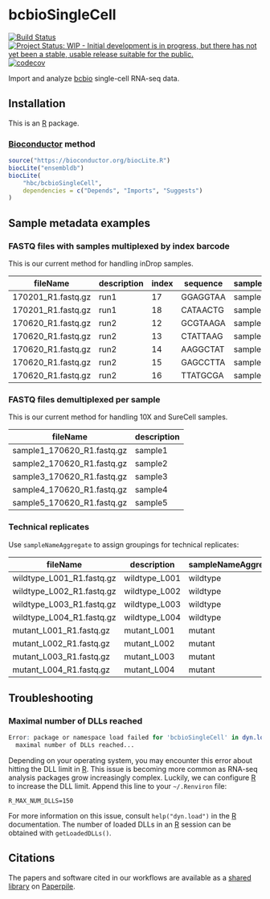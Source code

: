 # bcbioSingleCell

[![Build Status](https://travis-ci.org/hbc/bcbioSingleCell.svg?branch=master)](https://travis-ci.org/hbc/bcbioSingleCell)
[![Project Status: WIP - Initial development is in progress, but there has not yet been a stable, usable release suitable for the public.](http://www.repostatus.org/badges/latest/wip.svg)](http://www.repostatus.org/#wip)
[![codecov](https://codecov.io/gh/hbc/bcbioSingleCell/branch/master/graph/badge.svg)](https://codecov.io/gh/hbc/bcbioSingleCell)

Import and analyze [bcbio][] single-cell RNA-seq data.


## Installation

This is an [R][] package.

### [Bioconductor][] method

```r
source("https://bioconductor.org/biocLite.R")
biocLite("ensembldb")
biocLite(
    "hbc/bcbioSingleCell",
    dependencies = c("Depends", "Imports", "Suggests")
)
```


## Sample metadata examples

### FASTQ files with samples multiplexed by index barcode

This is our current method for handling inDrop samples.

| fileName           | description | index | sequence | sampleName |
| -------------------|-------------|-------|----------|------------|
| 170201_R1.fastq.gz | run1        | 17    | GGAGGTAA | sample1    |
| 170201_R1.fastq.gz | run1        | 18    | CATAACTG | sample2    |
| 170620_R1.fastq.gz | run2        | 12    | GCGTAAGA | sample3    |
| 170620_R1.fastq.gz | run2        | 13    | CTATTAAG | sample4    |
| 170620_R1.fastq.gz | run2        | 14    | AAGGCTAT | sample5    |
| 170620_R1.fastq.gz | run2        | 15    | GAGCCTTA | sample6    |
| 170620_R1.fastq.gz | run2        | 16    | TTATGCGA | sample7    |

### FASTQ files demultiplexed per sample

This is our current method for handling 10X and SureCell samples.

| fileName                   | description |
|----------------------------|-------------|
| sample1_170620_R1.fastq.gz | sample1     |
| sample2_170620_R1.fastq.gz | sample2     |
| sample3_170620_R1.fastq.gz | sample3     |
| sample4_170620_R1.fastq.gz | sample4     |
| sample5_170620_R1.fastq.gz | sample5     |

### Technical replicates

Use `sampleNameAggregate` to assign groupings for technical replicates:

| fileName                  | description   | sampleNameAggregate |
|---------------------------|---------------|---------------------|
| wildtype_L001_R1.fastq.gz | wildtype_L001 | wildtype            |
| wildtype_L002_R1.fastq.gz | wildtype_L002 | wildtype            |
| wildtype_L003_R1.fastq.gz | wildtype_L003 | wildtype            |
| wildtype_L004_R1.fastq.gz | wildtype_L004 | wildtype            |
| mutant_L001_R1.fastq.gz   | mutant_L001   | mutant              |
| mutant_L002_R1.fastq.gz   | mutant_L002   | mutant              |
| mutant_L003_R1.fastq.gz   | mutant_L003   | mutant              |
| mutant_L004_R1.fastq.gz   | mutant_L004   | mutant              |


## Troubleshooting

### Maximal number of DLLs reached

```r
Error: package or namespace load failed for 'bcbioSingleCell' in dyn.load(file, DLLpath = DLLpath, ...):
  maximal number of DLLs reached...
```

Depending on your operating system, you may encounter this error about hitting the DLL limit in [R][]. This issue is becoming more common as RNA-seq analysis packages grow increasingly complex. Luckily, we can configure [R][] to increase the DLL limit. Append this line to your `~/.Renviron` file:

```
R_MAX_NUM_DLLS=150
```

For more information on this issue, consult `help("dyn.load")` in the [R][] documentation. The number of loaded DLLs in an [R][] session can be obtained with `getLoadedDLLs()`.


## Citations

The papers and software cited in our workflows are available as a [shared library](https://paperpile.com/shared/C8EMxl) on [Paperpile][].



[bcbio]: https://bcbio-nextgen.readthedocs.io
[Bioconductor]: https://bioconductor.org
[devtools]: https://cran.r-project.org/package=devtools
[Paperpile]: https://paperpile.com
[R]: https://www.r-project.org
